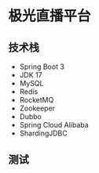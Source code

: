 # 极光直播平台

## 技术栈

- Spring Boot 3
- JDK 17
- MySQL
- Redis
- RocketMQ
- Zookeeper
- Dubbo
- Spring Cloud Alibaba
- ShardingJDBC

## 测试
